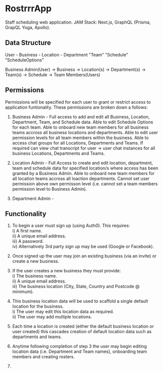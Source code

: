 # RostrrrApp

Staff scheduling web application. JAM Stack: Next.js, GraphQL (Prisma, GrapQL Yoga, Apollo).

## Data Structure

   User - 
   Business -
   Location - 
   Department
   "Team"
   "Schedule"
   "ScheduleOptions"

   Business Admin(User) -> Business -> Location(s) -> Department(s) -> Team(s) -> Schedule -> Team Members(Users)
   
## Permissions
   Permissions will be specified for each user to grant or restrict access to application funtionality. These permissions are    broken down a follows:  
   
   1. Business Admin - Full access to add and edit all Business, Location, Department, Team, and Schedule data. Able to edit Schedule Options for each team. Able to onboard new team members for all business teams accross all business locations and departments. Able to edit user permission levels for all team members within the business. Able to access chat groups for all Locations, Departments and Teams. If required can view chat transcript for user -> user chat instances for all business Locations, Departments and Teams.
   
   2. Location Admin - Full Access to create and edit location, department, team and schedule data for specified location/s where access has been granted by a Business Admin. Able to onboard new team members for all location teams accross all loaction departments. Cannot set user permission above own permisson level (i.e. cannot set a team members permission level to Business Admin).
   
   3. Department Admin - 



## Functionality

1. To begin a user must sign up (using Auth0). This requires:  
   i) A first name.  
   ii) A unique email address.  
   iii) A password.  
   iv) Alternatively 3rd party sign up may be used (Google or Facebook).

2. Once signed up the user may join an existing business (via an invite) or create a new business.

3. If the user creates a new business they must provide:  
   i) The business name.  
   ii) A unique email address.  
   iii) The business location (City, State, Country and Postcode @ minimum).

4. This business location data will be used to scaffold a single default location for the business.  
   i) The user may edit this location data as required.  
   ii) The user may add multiple locations.

5. Each time a location is created (either the default business location or user created) this cascades creation of default location data such as departments and teams.

6. Anytime following completion of step 3 the user may begin editing location data (i.e. Department and Team names), onboarding team members and creating rosters.

7. 
